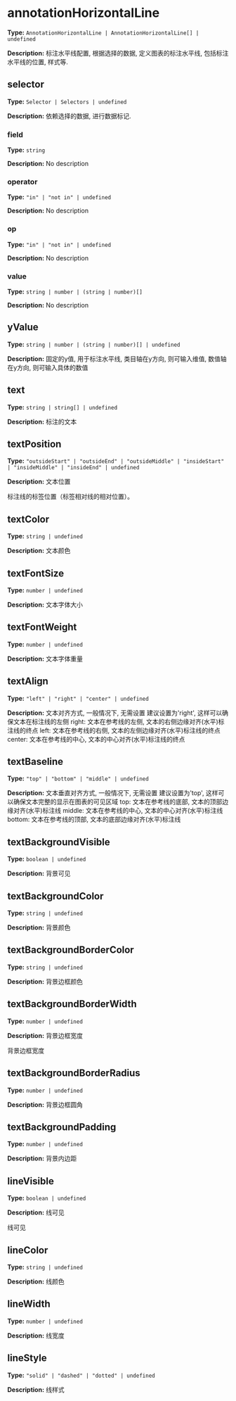 # annotationHorizontalLine

**Type:** `AnnotationHorizontalLine | AnnotationHorizontalLine[] | undefined`

**Description:**
标注水平线配置, 根据选择的数据, 定义图表的标注水平线, 包括标注水平线的位置, 样式等.


## selector

**Type:** `Selector | Selectors | undefined`

**Description:**
依赖选择的数据, 进行数据标记.


### field

**Type:** `string`

**Description:**
No description

### operator

**Type:** `"in" | "not in" | undefined`

**Description:**
No description

### op

**Type:** `"in" | "not in" | undefined`

**Description:**
No description

### value

**Type:** `string | number | (string | number)[]`

**Description:**
No description

## yValue

**Type:** `string | number | (string | number)[] | undefined`

**Description:**
固定的y值, 用于标注水平线, 类目轴在y方向, 则可输入维值, 数值轴在y方向, 则可输入具体的数值

## text

**Type:** `string | string[] | undefined`

**Description:**
标注的文本

## textPosition

**Type:** `"outsideStart" | "outsideEnd" | "outsideMiddle" | "insideStart" | "insideMiddle" | "insideEnd" | undefined`

**Description:**
文本位置
  
  标注线的标签位置（标签相对线的相对位置）。

## textColor

**Type:** `string | undefined`

**Description:**
文本颜色

## textFontSize

**Type:** `number | undefined`

**Description:**
文本字体大小

## textFontWeight

**Type:** `number | undefined`

**Description:**
文本字体重量

## textAlign

**Type:** `"left" | "right" | "center" | undefined`

**Description:**
文本对齐方式, 一般情况下, 无需设置
  建议设置为'right', 这样可以确保文本在标注线的左侧
  right: 文本在参考线的左侧, 文本的右侧边缘对齐(水平)标注线的终点
  left: 文本在参考线的右侧, 文本的左侧边缘对齐(水平)标注线的终点
  center: 文本在参考线的中心, 文本的中心对齐(水平)标注线的终点

## textBaseline

**Type:** `"top" | "bottom" | "middle" | undefined`

**Description:**
文本垂直对齐方式, 一般情况下, 无需设置
  建议设置为'top', 这样可以确保文本完整的显示在图表的可见区域
  top: 文本在参考线的底部, 文本的顶部边缘对齐(水平)标注线
  middle: 文本在参考线的中心, 文本的中心对齐(水平)标注线
  bottom: 文本在参考线的顶部, 文本的底部边缘对齐(水平)标注线

## textBackgroundVisible

**Type:** `boolean | undefined`

**Description:**
背景可见

## textBackgroundColor

**Type:** `string | undefined`

**Description:**
背景颜色

## textBackgroundBorderColor

**Type:** `string | undefined`

**Description:**
背景边框颜色

## textBackgroundBorderWidth

**Type:** `number | undefined`

**Description:**
背景边框宽度
  
  背景边框宽度

## textBackgroundBorderRadius

**Type:** `number | undefined`

**Description:**
背景边框圆角

## textBackgroundPadding

**Type:** `number | undefined`

**Description:**
背景内边距

## lineVisible

**Type:** `boolean | undefined`

**Description:**
线可见
  
  线可见

## lineColor

**Type:** `string | undefined`

**Description:**
线颜色

## lineWidth

**Type:** `number | undefined`

**Description:**
线宽度

## lineStyle

**Type:** `"solid" | "dashed" | "dotted" | undefined`

**Description:**
线样式

